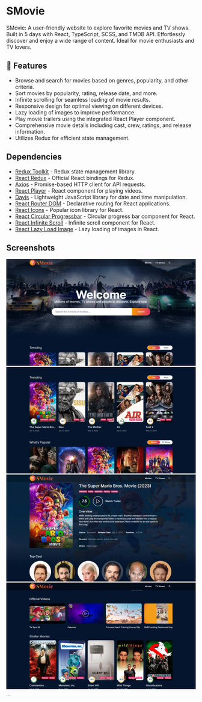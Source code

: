 # SMovie
SMovie: A user-friendly website to explore favorite movies and TV shows. Built in 5 days with React, TypeScript, SCSS, and TMDB API. Effortlessly discover and enjoy a wide range of content. Ideal for movie enthusiasts and TV lovers.


## 🚀 Features
- Browse and search for movies based on genres, popularity, and other criteria.
- Sort movies by popularity, rating, release date, and more.
- Infinite scrolling for seamless loading of movie results.
- Responsive design for optimal viewing on different devices.
- Lazy loading of images to improve performance.
- Play movie trailers using the integrated React Player component.
- Comprehensive movie details including cast, crew, ratings, and release information.
- Utilizes Redux for efficient state management.


## Dependencies
- [Redux Toolkit](https://www.npmjs.com/package/@reduxjs/toolkit) - Redux state management library.
- [React Redux](https://www.npmjs.com/package/react-redux) - Official React bindings for Redux.
- [Axios](https://www.npmjs.com/package/axios) - Promise-based HTTP client for API requests.
- [React Player](https://www.npmjs.com/package/react-player) - React component for playing videos.
- [Dayjs](https://www.npmjs.com/package/dayjs) - Lightweight JavaScript library for date and time manipulation.
- [React Router DOM](https://www.npmjs.com/package/react-router-dom) - Declarative routing for React applications.
- [React Icons](https://www.npmjs.com/package/react-icons) - Popular icon library for React.
- [React Circular Progressbar](https://www.npmjs.com/package/react-circular-progressbar) - Circular progress bar component for React.
- [React Infinite Scroll](https://www.npmjs.com/package/react-infinite-scroll-component) - Infinite scroll component for React.
- [React Lazy Load Image](https://www.npmjs.com/package/react-lazy-load-image-component) - Lazy loading of images in React.


## Screenshots

![Home Page](./public/screenshots/home.png)
![Home Page](./public/screenshots/home2.png)
![Movie Details Page](./public/screenshots/details.png)
![Movie Details Page](./public/screenshots/details2.png)
...


